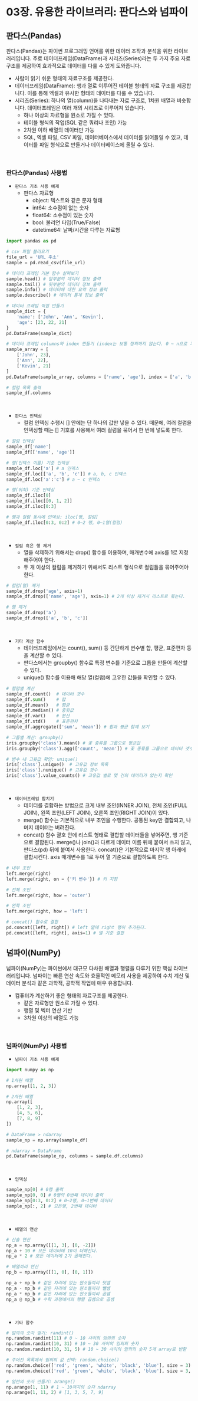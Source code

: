 # 03장. 유용한 라이브러리: 판다스와 넘파이

## 판다스(Pandas)

판다스(Pandas)는 파이썬 프로그래밍 언어를 위한 데이터 조작과 분석을 위한 라이브러리입니다. 주로 데이터프레임(DataFrame)과 시리즈(Series)라는 두 가지 주요 자료 구조를 제공하여 효과적으로 데이터를 다룰 수 있게 도와줍니다.  
 - 사람이 읽기 쉬운 형태의 자료구조를 제공한다.
 - 데이터프레임(DataFrame): 행과 열로 이루어진 테이블 형태의 자료 구조를 제공합니다. 이를 통해 엑셀과 유사한 형태의 데이터를 다룰 수 있습니다.
 - 시리즈(Series): 하나의 열(column)을 나타내는 자료 구조로, 1차원 배열과 비슷합니다. 데이터프레임은 여러 개의 시리즈로 이루어져 있습니다.
    - 하나 이상의 자료형을 원소로 가질 수 있다.
    - 테이블 형식의 작업(SQL 같은 쿼리나 조인) 가능
    - 2차원 이하 배열의 데이터만 가능
    - SQL, 엑셀 파일, CSV 파일, 데이터베이스에서 데이터를 읽어들일 수 있고, 데이터를 파일 형식으로 만들거나 데이터베이스에 올릴 수 있다.

<br/>

### 판다스(Pandas) 사용법

 - `판다스 기초 사용 예제`
    - 판다스 자료형
        - object: 텍스트와 같은 문자 형태
        - int64: 소수점이 없는 숫자
        - float64: 소수점이 있는 숫자
        - bool: 불리언 타입(True/False)
        - datetime64: 날짜/시간을 다루는 자료형
```python
import pandas as pd

# csv 파일 불러오기
file_url = 'URL 주소'
sample = pd.read_csv(file_url)

# 데이터 프레임 기본 함수 살펴보기
sample.head() # 앞부분의 데이터 정보 출력
sample.tail() # 뒷부분의 데이터 정보 출력
sample.info() # 데이터에 대한 요약 정보 출력
sample.describe() # 데이터 통계 정보 출력

# 데이터 프레임 직접 만들기
sample_dict = {
    'name': ['John', 'Ann', 'Kevin'],
    'age': [23, 22, 21]
}
pd.DataFrame(sample_dict)

# 데이터 프레임 columns와 index 만들기 (index는 보통 정의하지 않는다. 0 ~ n으로 기본적으로 정의된다.)
sample_array = [
    ['John', 23],
    ['Ann', 22],
    ['Kevin', 21]
]
pd.DataFrame(sample_array, columns = ['name', 'age'], index = ['a', 'b', 'c'])

# 컬럼 목록 출력
sample_df.columns
```

<br/>

 - `판다스 인덱싱`
    - 컬럼 인덱싱 수행시 [] 안에는 단 하나의 값만 넣을 수 있다. 때문에, 여러 컬럼을 인덱싱할 때는 [] 기호를 사용해서 여러 컬럼을 묶어서 한 번에 넣도록 한다.
```python
# 컬럼 인덱싱
sample_df['name']
sample_df[['name', 'age']]

# 행(인덱스 이름) 기준 인덱싱
sample_df.loc['a'] # a 인덱스
sample_df.loc[['a', 'b', 'c']] # a, b, c 인덱스
sample_df.loc['a':'c'] # a ~ c 인덱스

# 행(위치) 기준 인덱싱
sample_df.iloc[0]
sample_df.iloc[[0, 1, 2]]
sample_df.iloc[0:3]

# 행과 컬럼 동시에 인덱싱: iloc[행, 컬럼]
sample_df.iloc[0:3, 0:2] # 0~2 행, 0~1열(컬럼)
```

<br/>

 - `컬럼 혹은 행 제거`
    - 열을 삭제하기 위해서는 drop() 함수를 이용하며, 매개변수에 axis를 1로 지정해주어야 한다.
    - 두 개 이상의 컬럼을 제거하기 위해서도 리스트 형식으로 컬럼들을 묶어주어야 한다.
```python
# 컬럼(열) 제거
sample_df.drop('age', axis=1)
sample_df.drop(['name', 'age'], axis=1) # 2개 이상 제거시 리스트로 묶는다.

# 행 제거
sample_df.drop('a')
sample_df.drop(['a', 'b', 'c'])
```

<br/>

 - `기타 계산 함수`
    - 데이터프레임에서는 count(), sum() 등 간단하게 변수별 합, 평균, 표준편차 등을 계산할 수 있다.
    - 판다스에서는 groupby() 함수로 특정 변수를 기준으로 그룹을 만들어 계산할 수 있다.
    - unique() 함수를 이용해 해당 열(컬럼)에 고유한 값들을 확인할 수 있다.
```python
# 컬럼별 계산
sample_df.count()  # 데이터 갯수
sample_df.sum()    # 합
sample_df.mean()   # 평균
sample_df.median() # 중윗값
sample_df.var()    # 분산
sample_df.std()    # 표준편차
sample_df.aggregate(['sum', 'mean']) # 합과 평균 함꼐 보기

# 그룹별 계산: groupby()
iris.groupby('class').mean() # 꽃 종류를 그룹으로 평균값
iris.groupby('class').agg(['count', 'mean']) # 꽃 종류를 그룹으로 데이터 갯수와 평균

# 변수 내 고윳값 확인: unique()
iris['class'].unique()  # 고유값 정보 목록
iris['class'].nunique() # 고유값 갯수
iris['class'].value_counts() # 고유값 별로 몇 건의 데이터가 있는지 확인
```

<br/>

 - `데이터프레임 합치기`
    - 데이터를 결합하는 방법으로 크게 내부 조인(INNER JOIN), 전체 조인(FULL JOIN), 왼쪽 조인(LEFT JOIN), 오른쪽 조인(RIGHT JOIN)이 있다.
    - merge() 함수는 기본적으로 내부 조인을 수행한다. 공통된 key만 결합되고, 나머지 데이터는 버려진다.
    - concat() 함수 괄호 안에 리스트 형태로 결합할 데이터들을 넣어주면, 행 기준으로 결합된다. merge()나 join()과 다르게 데이터 이름 뒤에 붙여서 쓰지 않고, 판다스(pd) 뒤에 붙여서 사용한다. concat()은 기본적으로 마지막 행 아래에 결합시킨다. axis 매개변수를 1로 두어 열 기준으로 결합하도록 한다.
```python
# 내부 조인
left.merge(right)
left.merge(right, on = {'키 변수'}) # 키 지정

# 전체 조인
left.merge(right, how = 'outer')

# 왼쪽 조인
left.merge(right, how = 'left')

# concat() 함수로 결합
pd.concat([left, right]) # left 밑에 right 행이 추가된다.
pd.concat([left, right], axis=1) # 열 기준 결합
```

## 넘파이(NumPy)

넘파이(NumPy)는 파이썬에서 대규모 다차원 배열과 행렬을 다루기 위한 핵심 라이브러리입니다. 넘파이는 빠른 연산 속도와 효율적인 메모리 사용을 제공하여 수치 계산 및 데이터 분석과 같은 과학적, 공학적 작업에 매우 유용합니다.  
 - 컴퓨터가 계산하기 좋은 형태의 자료구조를 제공한다.
    - 같은 자료형만 원소로 가질 수 있다.
    - 행렬 및 벡터 연산 기반
    - 3차원 이상의 배열도 가능

<br/>


### 넘파이(NumPy) 사용법

 - `넘파이 기초 사용 예제`

```python
import numpy as np

# 1차원 배열
np.array([1, 2, 3])

# 2차원 배열
np.array([
    [1, 2, 3],
    [4, 5, 6],
    [7, 8, 9]
])

# DataFrame > ndarray
sample_np = np.array(sample_df)

# ndarray > DataFrame
pd.DataFrame(sample_np, columns = sample.df.columns)
```

<br/>

 - `인덱싱`
```python
sample_np[0] # 0행 출력
sample_np[0, 0] # 0행의 0번째 데이터 출력
sample_np[0:3, 0:2] # 0~2행, 0~1번째 데이터
sample_np[:, 2] # 모든행, 2번째 데이터
```

<br/>

 - `배열의 연산`
```python
# 산술 연산
np_a = np.array([[1, 3], [0, -2]])
np_a + 10 # 모든 데이터에 10이 더해진다.
np_a * 2 # 모든 데이터에 2가 곱해진다.

# 배열끼리 연산
np_b = np.array([[1, 0], [0, 1]])

np_a + np_b # 같은 자리에 있는 원소들끼리 덧셈
np_a - np_b # 같은 자리에 있는 원소들끼리 뺄셈
np_a * np_b # 같은 자리에 있는 원소들끼리 곱셈
np_a @ np_b # 수학 과정에서의 행렬 곱셈으로 곱셈
```

<br/>

 - `기타 함수`
```python
# 임의의 숫자 얻기: randint()
np.random.randint(11) # 0 ~ 10 사이의 임의의 숫자
np.random.randint(10, 31) # 10 ~ 30 사이의 임의의 숫자
np.random.randint(10, 31, 5) # 10 ~ 30 사이의 임의의 숫자 5개 array로 반환

# 주어진 목록에서 임의의 값 선택: random.choice()
np.random.choice(['red', 'green', 'white', 'black', 'blue'], size = 3) # 선택된 값이 또 선택될 수 있다.
np.random.choice(['red', 'green', 'white', 'black', 'blue'], size = 3, replace=False) # 선택된 값은 제외된다. (중복 X) 

# 일련의 숫자 만들기: arange()
np.arange(1, 11) # 1 ~ 10까지의 숫자 ndarray
np.arange(1, 11, 2) # [1, 3, 5, 7, 9]
```
